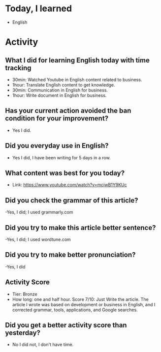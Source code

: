 # Today, I learned 
- English

# Activity
## What I did for learning English today with time tracking
- 30min: Watched Youtube in English content related to business.
- 1hour: Translate English content to get knowledge.
- 30min: Communication in English for business.
- 1hour: Write document in English for business.

## Has your current action avoided the ban condition for your improvement?
- Yes I did.

## Did you everyday use in English?
- Yes I did, I have been writing for 5 days in a row.

## What content was best for you today?
- Link: https://www.youtube.com/watch?v=mcjwB1Y9KUc

## Did you check the grammar of this article?
-Yes, I did; I used grammarly.com 

## Did you try to make this article better sentence?
-Yes, I did; I used wordtune.com

## Did you try to make better pronunciation?
-Yes, I did

## Activity Score
- Tier: Bronze
- How long: one and half hour.
Score 7/10: Just Write the article. The article I wrote was based on development or business in English, and I corrected grammar, tools, applications, and Google searches.

## Did you get a better activity score than yesterday?
- No I did not, I don't have time.
